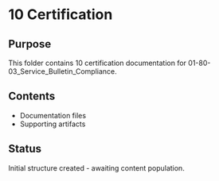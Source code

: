 # 10 Certification

## Purpose
This folder contains 10 certification documentation for 01-80-03_Service_Bulletin_Compliance.

## Contents
- Documentation files
- Supporting artifacts

## Status
Initial structure created - awaiting content population.
